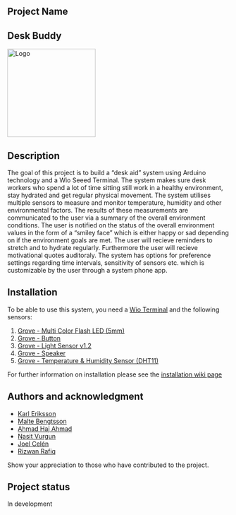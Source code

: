 ## Project Name
## Desk Buddy
<img src="https://i.imgur.com/IoqlBfD.png" alt="Logo" width="200"/> 

## Description

The goal of this project is to build a “desk aid” system using Arduino technology and a Wio Seeed Terminal. The system makes sure desk workers who spend a lot of time sitting still work in a healthy environment, stay hydrated and get regular physical movement. 
The system utilises multiple sensors to measure and monitor temperature, humidity and other environmental factors. The results of these measurements are communicated to the user via a summary of the overall environment conditions. 
The user is notified on the status of the overall environment values in the form of a “smiley face” which is either happy or sad depending on if the environment goals are met. The user will recieve reminders to stretch and to hydrate regularly. Furthermore the user will recieve motivational quotes auditoraly. 
The system has options for preference settings regarding time intervals, sensitivity of sensors etc. which is customizable by the user through a system phone app.

## Installation

To be able to use this system, you need a [Wio Terminal](https://www.seeedstudio.com/Wio-Terminal-p-4509.html) and the following sensors:

1. [Grove - Multi Color Flash LED (5mm)](https://www.seeedstudio.com/Grove-Multi-Color-Flash-LED-5mm.html)
2. [Grove - Button](https://wiki.seeedstudio.com/Grove-Button/)
3. [Grove - Light Sensor v1.2](https://wiki.seeedstudio.com/Grove-Light_Sensor/)
4. [Grove - Speaker](https://wiki.seeedstudio.com/Grove-Speaker/)
5. [Grove - Temperature & Humidity Sensor (DHT11)](https://wiki.seeedstudio.com/Grove-TemperatureAndHumidity_Sensor/)

For further information on installation please see the [installation wiki page](https://git.chalmers.se/courses/dit113/2023/group-8/desk-buddy/-/wikis/Installation/guides-and-installation)



## Authors and acknowledgment
- [Karl Eriksson](https://git.chalmers.se/kaeriks)
- [Malte Bengtsson](https://git.chalmers.se/bmalte)
- [Ahmad Haj Ahmad](https://git.chalmers.se/haja)
- [Nasit Vurgun](https://git.chalmers.se/nasit)
- [Joel Celén](https://git.chalmers.se/joelcel)
- [Rizwan Rafiq](https://git.chalmers.se/rizwanra)

Show your appreciation to those who have contributed to the project.


## Project status

In development
